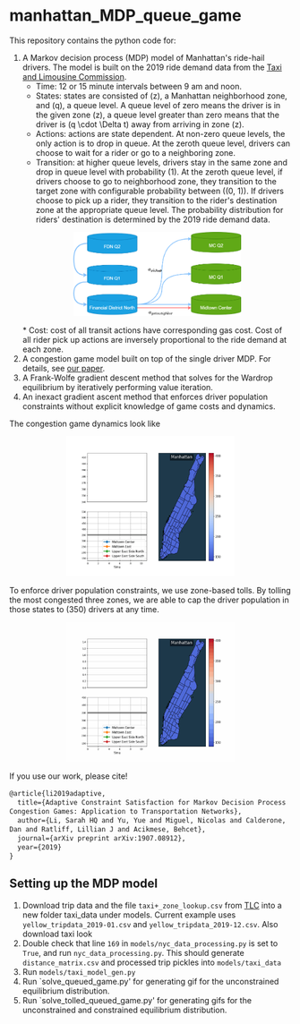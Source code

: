 # manhattan_MDP_queue_game
This repository contains the python code for: 
1. A Markov decision process (MDP) model of Manhattan's ride-hail drivers. The model is built on the 2019 ride demand data from the [Taxi and Limousine Commission](https://www1.nyc.gov/site/tlc/about/tlc-trip-record-data.page).
	* Time: 12 or 15 minute intervals between 9 am and noon. 
	* States: states are consisted of \(z\), a Manhattan neighborhood zone, and \(q\), a queue level. A queue level of zero means the driver is in the given zone \(z\), a queue level greater than zero means that the driver is \(q \cdot \Delta t\) away from arriving in zone \(z\). 
	* Actions: actions are state dependent. At non-zero queue levels, the only action is to drop in queue. At the zeroth queue level, drivers can choose to wait for a rider or go to a neighboring zone. 
	* Transition: at higher queue levels, drivers stay in the same zone and drop in queue level with probability \(1\). At the zeroth queue level, if drivers choose to go to neighborhood zone, they transition to the target zone with configurable probability between \((0, 1)\). If drivers choose to pick up a rider, they transition to the rider's destination zone at the appropriate queue level. The probability distribution for riders' destination is determined by the 2019 ride demand data. 
	<p align="center">
	<img src="https://github.com/lisarah/manhattan_MDP_queue_game/blob/794ae3b38e682fc7413222cc4848625e4b7ade4c/queue_networks.png" width='300'/>
	</p>
	* Cost: cost of all transit actions have corresponding gas cost. Cost of all rider pick up actions are inversely proportional to the ride demand at each zone. 
2. A congestion game model built on top of the single driver MDP. For details, see [our paper](https://arxiv.org/abs/1907.08912).
1. A Frank-Wolfe gradient descent method that solves for the Wardrop equilibrium by iteratively performing value iteration.
2. An inexact gradient ascent method that enforces driver population constraints without explicit knowledge of game costs and dynamics.

The congestion game dynamics look like
<p align="center">
	<img src="https://github.com/lisarah/manhattan_MDP_queue_game/blob/6cd39b9f19cec06f60ba042b86b64a6d52192c2f/grad_res/toll_queue_game_unconstrained.gif" width="300" height="250"/>
</p>


To enforce driver population constraints, we use zone-based tolls. By tolling the most congested three zones, we are able to cap the driver population in those states to \(350\) drivers at any time. 
<p align="center">
	<img src="https://github.com/lisarah/manhattan_MDP_queue_game/blob/794ae3b38e682fc7413222cc4848625e4b7ade4c/grad_res/toll_queue_game_constrained.gif" width="300" height="250"/>
</p>


If you use our work, please cite! 
```
@article{li2019adaptive,
  title={Adaptive Constraint Satisfaction for Markov Decision Process Congestion Games: Application to Transportation Networks},
  author={Li, Sarah HQ and Yu, Yue and Miguel, Nicolas and Calderone, Dan and Ratliff, Lillian J and Acikmese, Behcet},
  journal={arXiv preprint arXiv:1907.08912},
  year={2019}
}
```

## Setting up the MDP model
1. Download trip data and the file `taxi+_zone_lookup.csv` from [TLC](https://www1.nyc.gov/site/tlc/about/tlc-trip-record-data.page) into a new folder taxi_data under models. Current example uses `yellow_tripdata_2019-01.csv` and `yellow_tripdata_2019-12.csv`. Also download taxi look
2. Double check that line `169` in `models/nyc_data_processing.py` is set to `True`, and run `nyc_data_processing.py`. This should generate `distance_matrix.csv` and processed trip pickles into `models/taxi_data`
3. Run `models/taxi_model_gen.py`
3. Run `solve_queued_game.py' for generating gif for the unconstrained equilibrium distribution.
3. Run `solve_tolled_queued_game.py' for generating gifs for the unconstrained and constrained equilibrium distribution.


<!-- ## Content
1. MDP dynamic models: 
	* A mock up MDP with 3 x 5 grid states. Each state has 4 actions: left/right/up/down, where each action takes the user to the target neighbouring state with probability 0 < p < 1 and to another neighbouring state with probability 1-p. 
	* Uber drivers' MDP dynamics in Seattle, WA. See [Tolling for Constraint Satisfaction in MDP Congestion Games](https://arxiv.org/pdf/1903.00747.pdf)  for more model details.
	* 
	* Wheatstone MDP dynamics (V2 only)- for demonstrating of Braess paradox in MDP congestion games. See [Sensitivity Analysis for MDP Congestion games](https://arxiv.org/pdf/1909.04167.pdf) for model description and Braess paradox description.
	* Airport gate assignment MDP dynamics. See [overleaf doc](https://www.overleaf.com/read/tnzgddzckbsh
) for description.
2. Game solvers
	* CVXPY 
	* Custom solver - Frank Wolfe + dynamic programming - with automatic step size generation. See [Tolling for Constraint Satisfaction in MDP Congestion Games](https://arxiv.org/pdf/1903.00747.pdf) for convergence guarantees.
3. Incentive solvers
	* Constrained CVXPY
	* Projected dual ascent
	* ADMM
	* Mystic - a nonconvex solver for non-convex constraints (experimental)
4. Data visualization - custom visualization methods for displaying Wardrop equilibrium and online solutions.
 -->
